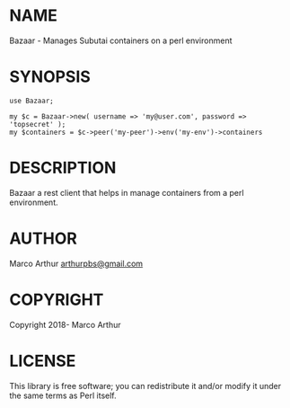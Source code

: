 # NAME

Bazaar - Manages Subutai containers on a perl environment

# SYNOPSIS

    use Bazaar;

    my $c = Bazaar->new( username => 'my@user.com', password => 'topsecret' );
    my $containers = $c->peer('my-peer')->env('my-env')->containers

# DESCRIPTION

Bazaar a rest client that helps in manage containers from a perl environment. 

# AUTHOR

Marco Arthur <arthurpbs@gmail.com>

# COPYRIGHT

Copyright 2018- Marco Arthur

# LICENSE

This library is free software; you can redistribute it and/or modify
it under the same terms as Perl itself.

